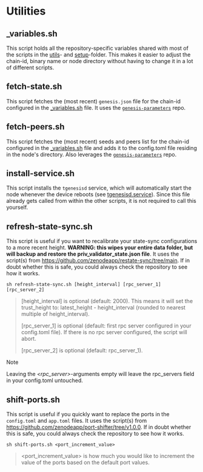 # Utilities

## _variables.sh

This script holds all the repository-specific variables shared with most of the scripts in the [utils](/utils)- and [setup](/setup)-folder. This makes it easier to adjust the chain-id, binary name or node directory without having to change it in a lot of different scripts.

## fetch-state.sh

This script fetches the (most recent) `genesis.json` file for the chain-id configured in the [_variables.sh](/utils/_variables.sh) file. It uses the [`genesis-parameters`](https://github.com/zenodeapp/genesis-parameters) repo.

## fetch-peers.sh

This script fetches the (most recent) seeds and peers list for the chain-id configured in the [_variables.sh](/utils/_variables.sh) file and adds it to the config.toml file residing in the node's directory. Also leverages the [`genesis-parameters`](https://github.com/zenodeapp/genesis-parameters) repo.

## install-service.sh

This script installs the `tgenesisd` service, which will automatically start the node whenever the device reboots (see [tgenesisd.service](/services/tgenesisd.service)). Since this file already gets called from within the other scripts, it is not required to call this yourself.

## refresh-state-sync.sh

This script is useful if you want to recalibrate your state-sync configurations to a more recent height. **WARNING: this wipes your entire data folder, but will backup and restore the priv_validator_state.json file**. It uses the script(s) from https://github.com/zenodeapp/restate-sync/tree/main. If in doubt whether this is safe, you could always check the repository to see how it works.

```
sh refresh-state-sync.sh [height_interval] [rpc_server_1] [rpc_server_2]
```
> [height_interval] is optional (default: 2000). This means it will set the trust_height to: latest_height - height_interval (rounded to nearest multiple of height_interval).
>
> [rpc_server_1] is optional (default: first rpc server configured in your config.toml file). If there is no rpc server configured, the script will abort.
>
> [rpc_server_2] is optional (default: rpc_server_1).

> [!NOTE]
> Leaving the _<rpc_server>_-arguments empty will leave the rpc_servers field in your config.toml untouched.

## shift-ports.sh

This script is useful if you quickly want to replace the ports in the `config.toml` and `app.toml` files. It uses the script(s) from https://github.com/zenodeapp/port-shifter/tree/v1.0.0. If in doubt whether this is safe, you could always check the repository to see how it works.

```
sh shift-ports.sh <port_increment_value>
```
> <port_increment_value> is how much you would like to increment the value of the ports based on the default port values.